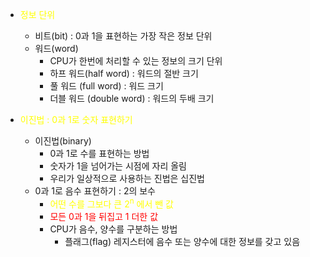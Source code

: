
- <span style="color:yellow">정보 단위</span>
	- 비트(bit) : 0과 1을 표현하는 가장 작은 정보 단위
	- 워드(word)
		- CPU가 한번에 처리할 수 있는 정보의 크기 단위
		- 하프 워드(half word) : 워드의 절반 크기
		- 풀 워드 (full word) : 워드 크기
		- 더블 워드 (double word) : 워드의 두배 크기

- <span style="color:yellow">이진법 : 0과 1로 숫자 표현하기</span>
	- 이진법(binary)
		- 0과 1로 수를 표현하는 방법
		- 숫자가 1을 넘어가는 시점에 자리 올림
		- 우리가 일상적으로 사용하는 진법은 십진법
	- 0과 1로 음수 표현하기 : 2의 보수
		- <span style="color:yellow">어떤 수를 그보다 큰 2<sup>n</sup> 에서 뺀 값</span>
		- <span style="color:red">모든 0과 1을 뒤집고 1 더한 값</span>
		- CPU가 음수, 양수를 구분하는 방법
			- 플래그(flag) 레지스터에 음수 또는 양수에 대한 정보를 갖고 있음